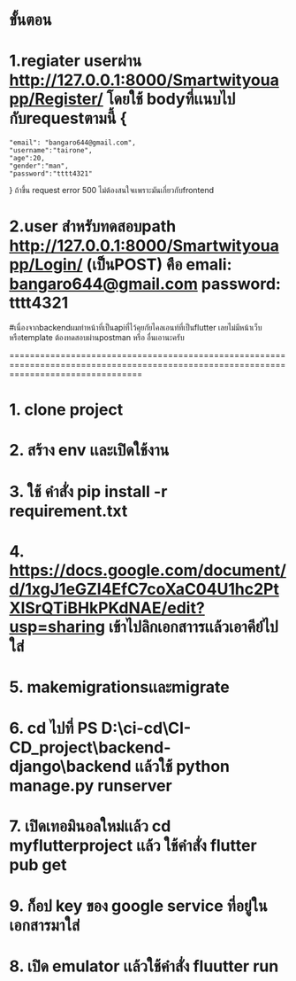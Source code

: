
# ขั้นตอน
# 1.regiater userผ่าน http://127.0.0.1:8000/Smartwityouapp/Register/  โดยใช้ bodyที่เเนบไปกับrequestตามนี้  {
    "email": "bangaro644@gmail.com",
    "username":"tairone",
    "age":20,
    "gender":"man",
    "password":"tttt4321"

} ถ้าขึ้น request error 500 ไม่ต้องสนใจเเพราะมันเกี่ยวกับfrontend 


# 2.user สำหรับทดสอบpath http://127.0.0.1:8000/Smartwityouapp/Login/    (เป็นPOST) คือ emali: bangaro644@gmail.com password: tttt4321  
#เนื่องจากbackendผมทำหน้าที่เป็นapiที่ไว้คุยกัยไคลเอนท์ที่เป็นflutter เลยไม่มีหน้าเว็บหรือtemplate ต้องทดสอบผ่านpostman หรือ อื่นเอานะครับ 
 




======================================================================================================================================

# 1. clone project
# 2. สร้าง env เเละเปิดใช้งาน
# 3. ใช้ คำสั่ง pip install -r requirement.txt
# 4. https://docs.google.com/document/d/1xgJ1eGZI4EfC7coXaC04U1hc2PtXISrQTiBHkPKdNAE/edit?usp=sharing เข้าไปลิกเอกสาารเเล้วเอาคีย์ไปใส่ 
# 5. makemigrationsเเละmigrate 
# 6. cd ไปที่ PS D:\ci-cd\CI-CD_project\backend-django\backend เเล้วใช้ python manage.py  runserver
# 7. เปิดเทอมินอลใหม่เเล้ว cd myflutterproject เเล้ว ใช้คำสั่ง flutter pub get  
# 9. ก็อป key ของ google service ที่อยู่ในเอกสารมาใส่
# 8. เปิด emulator  เเล้วใช้คำสั่ง fluutter run
